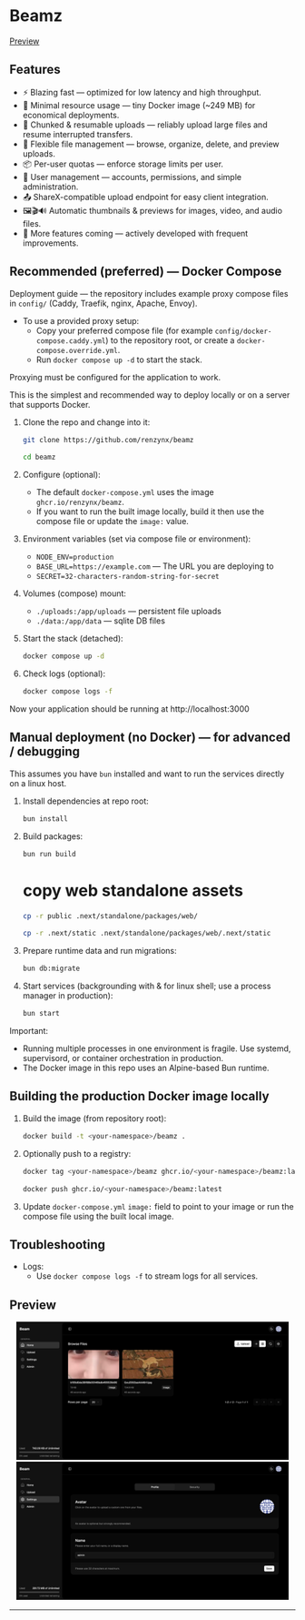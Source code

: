 # Beamz

[Preview](#preview)

## Features

- ⚡ Blazing fast — optimized for low latency and high throughput.
- 🧩 Minimal resource usage — tiny Docker image (~249 MB) for economical deployments.
- 🔁 Chunked & resumable uploads — reliably upload large files and resume interrupted transfers.
- 📁 Flexible file management — browse, organize, delete, and preview uploads.
- 📦 Per-user quotas — enforce storage limits per user.
- 👥 User management — accounts, permissions, and simple administration.
- 📤 ShareX-compatible upload endpoint for easy client integration.
- 🖼️🎬🔊 Automatic thumbnails & previews for images, video, and audio files.
- 🚧 More features coming — actively developed with frequent improvements.

## Recommended (preferred) — Docker Compose

Deployment guide — the repository includes example proxy compose files in `config/` (Caddy, Traefik, nginx, Apache, Envoy).

- To use a provided proxy setup:
  - Copy your preferred compose file (for example `config/docker-compose.caddy.yml`) to the repository root, or create a `docker-compose.override.yml`.
  - Run `docker compose up -d` to start the stack.

Proxying must be configured for the application to work.

This is the simplest and recommended way to deploy locally or on a server that supports Docker.

1. Clone the repo and change into it:

   ```sh
   git clone https://github.com/renzynx/beamz
   ```

   ```sh
   cd beamz
   ```

2. Configure (optional):
   - The default `docker-compose.yml` uses the image `ghcr.io/renzynx/beamz`.
   - If you want to run the built image locally, build it then use the compose file or update the `image:` value.

3. Environment variables (set via compose file or environment):
   - `NODE_ENV=production`
   - `BASE_URL=https://example.com` — The URL you are deploying to
   - `SECRET=32-characters-random-string-for-secret`

4. Volumes (compose) mount:
   - `./uploads:/app/uploads` — persistent file uploads
   - `./data:/app/data` — sqlite DB files

5. Start the stack (detached):

   ```sh
   docker compose up -d
   ```

6. Check logs (optional):

   ```sh
   docker compose logs -f
   ```

Now your application should be running at http://localhost:3000

## Manual deployment (no Docker) — for advanced / debugging

This assumes you have `bun` installed and want to run the services directly on a linux host.

1. Install dependencies at repo root:

   ```sh
   bun install
   ```

2. Build packages:

   ```sh
   bun run build
   ```

   # copy web standalone assets

   ```sh
   cp -r public .next/standalone/packages/web/
   ```

   ```sh
   cp -r .next/static .next/standalone/packages/web/.next/static
   ```

3. Prepare runtime data and run migrations:

   ```sh
   bun db:migrate
   ```

4. Start services (backgrounding with & for linux shell; use a process manager in production):

   ```sh
   bun start
   ```

Important:

- Running multiple processes in one environment is fragile. Use systemd, supervisord, or container orchestration in production.
- The Docker image in this repo uses an Alpine-based Bun runtime.

## Building the production Docker image locally

1. Build the image (from repository root):

   ```sh
   docker build -t <your-namespace>/beamz .
   ```

2. Optionally push to a registry:

   ```sh
   docker tag <your-namespace>/beamz ghcr.io/<your-namespace>/beamz:latest
   ```

   ```sh
   docker push ghcr.io/<your-namespace>/beamz:latest
   ```

3. Update `docker-compose.yml` `image:` field to point to your image or run the compose file using the built local image.

## Troubleshooting

- Logs:
  - Use `docker compose logs -f` to stream logs for all services.

## Preview

<p align="center">
  <img src="previews/preview-0.png" alt="Preview 0" width="480" />
  <img src="previews/preview-1.png" alt="Preview 1" width="480" />
</p>

---
